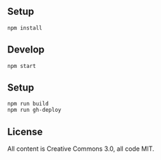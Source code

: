 ## Setup

```
npm install
```

## Develop

```
npm start
```

## Setup

```
npm run build
npm run gh-deploy
```
## License

All content is Creative Commons 3.0, all code MIT.
